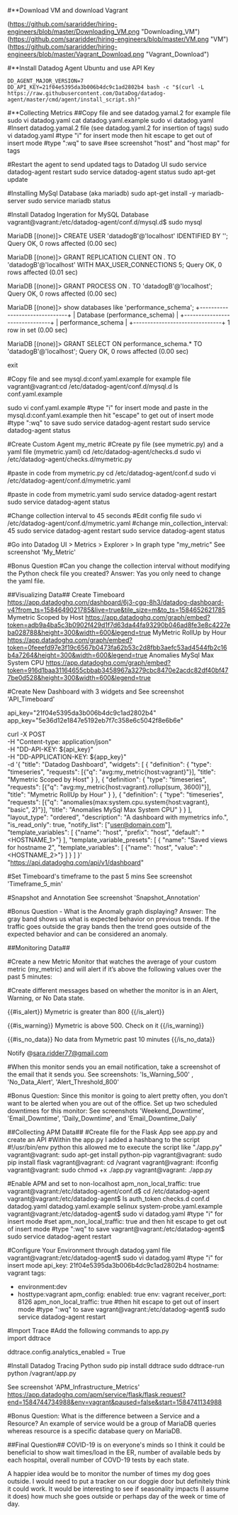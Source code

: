 #**Download VM and download Vagrant

 (https://github.com/sararidder/hiring-engineers/blob/master/Downloading_VM.png "Downloading_VM") 
 (https://github.com/sararidder/hiring-engineers/blob/master/VM.png "VM")
 (https://github.com/sararidder/hiring-engineers/blob/master/Vagrant_Download.png "Vagrant_Download")


#**Install Datadog Agent Ubuntu and use API Key
```
DD_AGENT_MAJOR_VERSION=7 
DD_API_KEY=21f04e5395da3b006b4dc9c1ad2802b4 bash -c "$(curl -L https://raw.githubusercontent.com/DataDog/datadog-agent/master/cmd/agent/install_script.sh)"
  ```
  
#**Collecting Metrics
##Copy file and see datadog.yamal.2 for example file
  sudo vi datadog.yaml
  cat datadog.yaml.example
  sudo vi datadog.yaml
#Insert datadog.yamal.2 file (see datadog.yaml.2 for insertion of tags)
  sudo vi datadog.yaml
#type "i" for insert mode then hit escape to get out of insert mode
#type ":wq" to save
#see screenshot "host" and "host map" for tags

#Restart the agent to send updated tags to Datadog UI
  sudo service datadog-agent restart
  sudo service datadog-agent status
  sudo apt-get update

#Installing MySql Database (aka mariadb)
  sudo apt-get install -y mariadb-server
  sudo service mariadb status

#Install Datadog Ingeration for MySQL Database
vagrant@vagrant:/etc/datadog-agent/conf.d/mysql.d$ sudo mysql

MariaDB [(none)]>  CREATE USER 'datadogB'@'localhost' IDENTIFIED BY '<Data1234>';
Query OK, 0 rows affected (0.00 sec)

MariaDB [(none)]> GRANT REPLICATION CLIENT ON *.* TO 'datadogB'@'localhost' WITH MAX_USER_CONNECTIONS 5;
Query OK, 0 rows affected (0.01 sec)

MariaDB [(none)]> GRANT PROCESS ON *.* TO 'datadogB'@'localhost';
Query OK, 0 rows affected (0.00 sec)

MariaDB [(none)]> show databases like 'performance_schema';
+-------------------------------+
| Database (performance_schema) |
+-------------------------------+
| performance_schema            |
+-------------------------------+
1 row in set (0.00 sec)

MariaDB [(none)]> GRANT SELECT ON performance_schema.* TO 'datadogB'@'localhost';
Query OK, 0 rows affected (0.00 sec)

exit

#Copy file and see mysql.d:conf.yaml.example for example file
vagrant@vagrant:cd /etc/datadog-agent/conf.d/mysql.d
ls conf.yaml.example

sudo vi conf.yaml.example
#type "i" for insert mode and paste in the mysql.d:conf.yaml.example then hit "escape" to get out of insert mode
#type ":wq" to save
sudo service datadog-agent restart
sudo service datadog-agent status

#Create Custom Agent my_metric
#Create py file (see mymetric.py) and a yaml file (mymetric.yaml)
cd  /etc/datadog-agent/checks.d
sudo vi /etc/datadog-agent/checks.d/mymetric.py

#paste in code from mymetric.py
cd /etc/datadog-agent/conf.d
sudo vi /etc/datadog-agent/conf.d/mymetric.yaml

#paste in code from mymetric.yaml
sudo service datadog-agent restart
sudo service datadog-agent status

#Change collection interval to 45 seconds
#Edit config file
sudo vi /etc/datadog-agent/conf.d/mymetric.yaml
#change min_collection_interval: 45
sudo service datadog-agent restart
sudo service datadog-agent status

#Go into Datadog UI > Metrics > Explorer > In graph type "my_metric"
  See screenshot 'My_Metric'


#Bonus Question
#Can you change the collection interval without modifying the Python check file you created?
  Answer: Yas you only need to change the yaml file.

##Visualizing Data##
  Create Timeboard
  https://app.datadoghq.com/dashboard/6j3-cgq-8h3/datadog-dashboard-v4?from_ts=1584649021785&live=true&tile_size=m&to_ts=1584652621785
  Mymetric Scoped by Host
  https://app.datadoghq.com/graph/embed?token=adb9a4ba5c3b0902f429d1f7d63da44fa93290b046ad8fe3e8c4227eba028788&height=300&width=600&legend=true
  MyMetric RollUp by Hour
  https://app.datadoghq.com/graph/embed?token=0feeefd97e3f19c6567b0473fa62b53c2d8fbb3aefc53ad4544fb2c16b4a7264&height=300&width=600&legend=true
  Anomalies MySql Max System CPU
  https://app.datadoghq.com/graph/embed?token=916d1baa31164655cbbab3458967a3279cbc8470e2acdc82df40bf477be0d528&height=300&width=600&legend=true


#Create New Dashboard with 3 widgets and See screenshot 'API_Timeboard'


api_key="21f04e5395da3b006b4dc9c1ad2802b4"
app_key="5e36d12e1847e5192eb7f7c358e6c5042f8e6b6e"

curl  -X POST \
-H "Content-type: application/json" \
-H "DD-API-KEY: ${api_key}" \
-H "DD-APPLICATION-KEY: ${app_key}" \
-d '{
  "title": "Datadog Dashboard",
  "widgets": [
    {
      "definition": {
        "type": "timeseries",
        "requests": [{"q": "avg:my_metric{host:vagrant}"}],
        "title": "Mymetric Scoped by Host"
      }
    },
    {
      "definition": {
        "type": "timeseries",
        "requests": [{"q": "avg:my_metric{host:vagrant}.rollup(sum, 3600)"}],
        "title": "Mymetric RollUp by Hour"
      }
    },
    {
      "definition": {
        "type": "timeseries",
        "requests": [{"q": "anomalies(max:system.cpu.system{host:vagrant}, \"basic\", 2)"}],
        "title": "Anomalies MySql Max System CPU"
      }
    }
  ],
  "layout_type": "ordered",
  "description": "A dashboard with mymetrics info.",
  "is_read_only": true,
  "notify_list": ["user@domain.com"],
  "template_variables": [
    {"name": "host", "prefix": "host", "default": "<HOSTNAME_1>"}
  ],
  "template_variable_presets": [
    {
      "name": "Saved views for hostname 2",
      "template_variables": [
        {"name": "host", "value": "<HOSTNAME_2>"}
      ]
    }
  ]
}' \
"https://api.datadoghq.com/api/v1/dashboard"

#Set Timeboard's timeframe to the past 5 mins
  See screenshot 'Timeframe_5_min'

#Snapshot and Annotation
  See screenshot 'Snapshot_Annotation'

#Bonus Question - What is the Anomaly graph displaying?
  Answer: The gray band shows us what is expected behavior on previous trends. If the traffic goes outside the gray bands then the trend goes outside of the expected behavior and can be considered an anomaly.

##Monitoring Data##

#Create a new Metric Monitor that watches the average of your custom metric (my_metric) and will alert if it’s above the following values over the past 5 minutes:

#Create different messages based on whether the monitor is in an Alert, Warning, or No Data state.

{{#is_alert}}
  Mymetric is greater than 800
{{/is_alert}}

{{#is_warning}}
  Mymetric is above 500. Check on it
{{/is_warning}}

{{#is_no_data}}
  No data from Mymetric past 10 minutes
{{/is_no_data}}

Notify @sara.ridder77@gmail.com

#When this monitor sends you an email notification, take a screenshot of the email that it sends you.
  See screenshots: 'Is_Warning_500' , 'No_Data_Alert', 'Alert_Threshold_800'


#Bonus Question: Since this monitor is going to alert pretty often, you don’t want to be alerted when you are out of the office. Set up two scheduled downtimes for this monitor:
  See screenshots 'Weekend_Downtime', 'Email_Downtime', 'Daily_Downtime', and 'Email_Downtime_Daily'

##Collecting APM Data##
#Create file for the Flask App see app.py and create an API
#Within the app.py I added a hashbang to the script #!/usr/bin/env python this allowed me to execute the script like "./app.py"
vagrant@vagrant: sudo apt-get install python-pip
vagrant@vagrant: sudo pip install flask
vagrant@vagrant: cd /vagrant
vagrant@vagrant: ifconfig
vagrant@vagrant: sudo chmod +x ./app.py
vagrant@vagrant: ./app.py

#Enable APM and  set to non-localhost apm_non_local_traffic: true
vagrant@vagrant:/etc/datadog-agent/conf.d$ cd /etc/datadog-agent
vagrant@vagrant:/etc/datadog-agent$ ls
auth_token  checks.d  conf.d  datadog.yaml  datadog.yaml.example  selinux  system-probe.yaml.example
vagrant@vagrant:/etc/datadog-agent$ sudo vi datadog.yaml
#type "i" for insert mode
#set apm_non_local_traffic: true and then hit escape to get out of insert mode
#type ":wq" to save
vagrant@vagrant:/etc/datadog-agent$ sudo service datadog-agent restart

#Configure Your Environment through datadog.yaml file
vagrant@vagrant:/etc/datadog-agent$ sudo vi datadog.yaml
#type "i" for insert mode
api_key: 21f04e5395da3b006b4dc9c1ad2802b4
hostname: vagrant
tags:
  - environment:dev
  - hosttype:vagrant
apm_config:
  enabled: true
  env: vagrant
  receiver_port: 8126
  apm_non_local_traffic: true
#then hit escape to get out of insert mode
#type ":wq" to save
vagrant@vagrant:/etc/datadog-agent$ sudo service datadog-agent restart

#Import Trace
#Add the following commands to app.py  
import ddtrace

ddtrace.config.analytics_enabled = True

#Install Datadog Tracing Python
 sudo pip install ddtrace
 sudo ddtrace-run python /vagrant/app.py

  See screenshot 'APM_Infrastructure_Metrics'
 https://app.datadoghq.com/apm/service/flask/flask.request?end=1584744734988&env=vagrant&paused=false&start=1584741134988


#Bonus Question: What is the difference between a Service and a Resource?
An example of service would be a group of MariaDB queries whereas resource is a specific database query on MariaDB.


##Final Question##
COVID-19 is on everyone's minds so I think it could be beneficial to show wait times/load in the ER, number of available beds by each hospital, overall number of COVD-19 tests by each state.

A happier idea would be to monitor the number of times my dog goes outside. I would need to put a tracker on our doggie door but definitely think it could work.  It would be interesting to see if seasonality impacts (I assume it does) how much she goes outside or perhaps day of the week or time of day.
